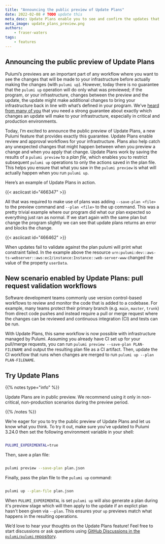 ```yaml
---
title: "Announcing the public preview of Update Plans"
date: 2022-02-08 # TODO update this
meta_desc: Update Plans enable you to see and confirm the updates that will be made to your infrastructure and then apply those updates at a later time.
meta_image: update_plans_preview.png
authors:
    - fraser-waters
tags:
    - features
---
```


## Announcing the public preview of Update Plans

Pulumi’s previews are an important part of any workflow where you want to see the changes that will be made to your infrastructure before actually making the changes (with `pulumi up`). However, today there is no guarantee that the `pulumi up` operation will do only what was previewed; if the program, or your infrastructure, changes between the preview and the update, the update might make additional changes to bring your infrastructure back in line with what’s defined in your program. We’ve [heard from many of you](https://github.com/pulumi/pulumi/issues/2318) that you need a strong guarantee about exactly which changes an update will make to your infrastructure, especially in critical and production environments.

<!--more-->

Today, I’m excited to announce the public preview of Update Plans, a new Pulumi feature that provides exactly this guarantee. Update Plans enable review and approval workflows for your infrastructure. Plans also help catch any unexpected changes that might happen between when you preview a change and when you apply that change. Update Plans work by saving the results of a `pulumi preview` to a _plan file_, which enables you to restrict subsequent `pulumi up` operations to only the actions saved in the plan file. This helps you ensure that what you saw in the `pulumi preview` is what will actually happen when you run `pulumi up`.

Here’s an example of Update Plans in action.

{{< asciicast id="466347" >}}

All that was required to make use of plans was adding `--save-plan <file>` to the preview command and `--plan <file>` to the up command. This was a pretty trivial example where our program did what our plan expected so everything just ran as normal. If we start again with the same plan but change the program slightly we can see that update plans returns an error and blocks the change.

{{< asciicast id="466462" >}}

When updates fail to validate against the plan pulumi will print what constraint failed. In the example above the resource `urn:pulumi:dev::aws-ts-webserver::aws:ec2/instance:Instance::web-server-www` changed the value of the property `userData`.

## New scenario enabled by Update Plans: pull request validation workflows

Software development teams commonly use version control-based workflows to review and monitor the code that is added to a codebase. For example, many teams protect their primary branch (e.g. `main`, `master`, `trunk`) from direct code pushes and instead require a pull or merge request where the changes can be reviewed and continuous integration (CI) and tests can be run.

With Update Plans, this same workflow is now possible with infrastructure managed by Pulumi. Assuming you already have CI set up for your pull/merge requests, you can run `pulumi preview --save-plan PLAN-FILENAME` and output the resulting plan file as a CI artifact. Then, update the CI workflow that runs when changes are merged to run `pulumi up --plan PLAN-FILENAME`.

## Try Update Plans

{{% notes type="info" %}}

Update Plans are in public preview. We recommend using it only in non-critical, non-production scenarios during the preview period.

{{% /notes %}}

We’re eager for you to try the public preview of Update Plans and let us know what you think. To try it out, make sure you’ve updated to Pulumi 3.24.0 then set the following environment variable in your shell:

```sh

PULUMI_EXPERIMENTAL=true

```

Then, save a plan file:

```sh

pulumi preview --save-plan plan.json

```

Finally, pass the plan file to the `pulumi up` command:

```sh

pulumi up --plan-file plan.json

```

When `PULUMI_EXPERIMENTAL` is set `pulumi up` will also generate a plan during it's preview stage which will then apply to the update if an explict plan hasn't been given via `--plan`. This ensures your `up` previews match what happens in the resulting operations.

We’d love to hear your thoughts on the Update Plans feature! Feel free to start discussions or ask questions using [GitHub Discussions in the `pulumi/pulumi` repository]([https://github.com/pulumi/pulumi/discussions/categories/preview-features](https://github.com/pulumi/pulumi/discussions/categories/preview-features)).
